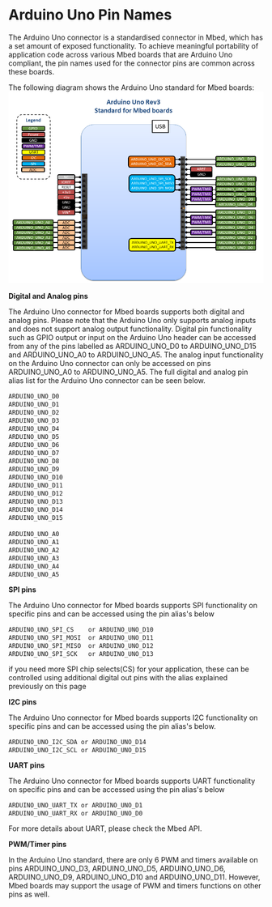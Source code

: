 # Arduino Uno Pin Names

The Arduino Uno connector is a standardised connector in Mbed, which has a set amount of exposed functionality. To achieve meaningful portability of application code across various Mbed boards that are Arduino Uno compliant, the pin names used for the connector pins are common across these boards.

The following diagram shows the Arduino Uno standard for Mbed boards:
![Static pinmap model](../../images/Arduino_Uno_Mbed.png) 

**Digital and Analog pins**

The Arduino Uno connector for Mbed boards supports both digital and analog pins. Please note that the Arduino Uno only supports analog inputs and does not support analog output functionality. Digital pin functionality such as GPIO output or input on the Arduino Uno header can be accessed from any of the pins labelled as ARDUINO_UNO_D0 to ARDUINO_UNO_D15 and ARDUINO_UNO_A0 to ARDUINO_UNO_A5. The analog input functionality on the Arduino Uno connector can only be accessed on pins ARDUINO_UNO_A0 to ARDUINO_UNO_A5. The full digital and analog pin alias list for the Arduino Uno connector can be seen below.  

    ARDUINO_UNO_D0 
    ARDUINO_UNO_D1 
    ARDUINO_UNO_D2 
    ARDUINO_UNO_D3 
    ARDUINO_UNO_D4 
    ARDUINO_UNO_D5 
    ARDUINO_UNO_D6 
    ARDUINO_UNO_D7 
    ARDUINO_UNO_D8 
    ARDUINO_UNO_D9 
    ARDUINO_UNO_D10 
    ARDUINO_UNO_D11 
    ARDUINO_UNO_D12 
    ARDUINO_UNO_D13 
    ARDUINO_UNO_D14 
    ARDUINO_UNO_D15 
    
    ARDUINO_UNO_A0 
    ARDUINO_UNO_A1 
    ARDUINO_UNO_A2 
    ARDUINO_UNO_A3 
    ARDUINO_UNO_A4 
    ARDUINO_UNO_A5 
    
**SPI pins**

The Arduino Uno connector for Mbed boards supports SPI functionality on specific pins and can be accessed using the pin alias's below  

    ARDUINO_UNO_SPI_CS    or ARDUINO_UNO_D10
    ARDUINO_UNO_SPI_MOSI  or ARDUINO_UNO_D11
    ARDUINO_UNO_SPI_MISO  or ARDUINO_UNO_D12
    ARDUINO_UNO_SPI_SCK   or ARDUINO_UNO_D13

if you need more SPI chip selects(CS) for your application, these can be controlled using additional digital out pins with the alias explained previously on this page 

**I2C pins**    

The Arduino Uno connector for Mbed boards supports I2C functionality on specific pins and can be accessed using the pin alias's below. 

    ARDUINO_UNO_I2C_SDA or ARDUINO_UNO_D14
    ARDUINO_UNO_I2C_SCL or ARDUINO_UNO_D15

**UART pins**    

The Arduino Uno connector for Mbed boards supports UART functionality on specific pins and can be accessed using the pin alias's below 

    ARDUINO_UNO_UART_TX or ARDUINO_UNO_D1
    ARDUINO_UNO_UART_RX or ARDUINO_UNO_D0

For more details about UART, please check the Mbed API.

**PWM/Timer pins**    

In the Arduino Uno standard, there are only 6 PWM and timers available on pins ARDUINO_UNO_D3, ARDUINO_UNO_D5, ARDUINO_UNO_D6, ARDUINO_UNO_D9, ARDUINO_UNO_D10 and ARDUINO_UNO_D11. However, Mbed boards may support the usage of PWM and timers functions on other pins as well.
